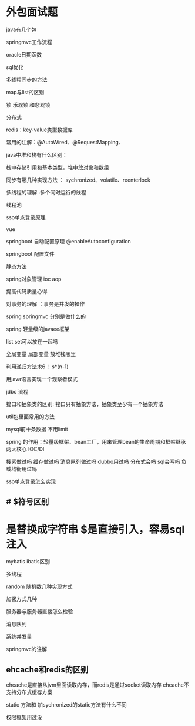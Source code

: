 # 外包面试题

 java有几个包
 
 springmvc工作流程
 
 oracle日期函数
 
 sql优化
 
 多线程同步的方法
 
 map与list的区别
 
 锁 乐观锁 和悲观锁
 
 分布式 
 
 redis：key-value类型数据库
 
 常用的注解：@AutoWired、@RequestMapping、
 
 java中堆和栈有什么区别：
 
 栈中存储引用和基本类型，堆中放对象和数组
 
 同步有哪几种实现方法 ： sychronized、volatile、reenterlock
 
 多线程的理解 :多个同时运行的线程
 
 线程池 
  
 sso单点登录原理 
  
  
 vue 

 springboot 自动配置原理 @enableAutoconfiguration

 springboot 配置文件

 静态方法

spring对象管理   ioc aop

提高代码质量心得
 
对事务的理解 ：事务是并发的操作

spring  springmvc  分别是做什么的

spring 轻量级的javaee框架

list set可以放在一起吗 


全局变量  局部变量  放堆栈哪里


利用递归方法求6！ s*(n-1)

用java语言实现一个观察者模式



jdbc 流程

接口和抽象类的区别: 接口只有抽象方法，抽象类至少有一个抽象方法

util包里面常用的方法

mysql前十条数据 不用limit

spring 的作用：轻量级框架、bean工厂，用来管理bean的生命周期和框架继承 两大核心
IOC/DI

 搜索做过吗 缓存做过吗 消息队列做过吗 dubbo用过吗 分布式会吗 sql会写吗 负载均衡用过吗
 
 
 
 sso单点登录怎么实现
 
## # $符号区别
 # 是替换成字符串 $是直接引入，容易sql注入
   
 mybatis ibatis区别 
 
 多线程
 
 random 随机数几种实现方式
 
 加密方式几种
 
 服务器与服务器直接怎么检验
 
 消息队列 
 
 系统并发量
 
 springmvc的注解
 
## ehcache和redis的区别
ehcache是直接从jvm里面读取内存，而redis是通过socket读取内存
ehcache不支持分布式缓存方案
 
 static 方法和 加sychronized的static方法有什么不同
 
 
 权限框架用过没
 
